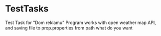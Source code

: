 # TestTasks
Test Task for "Dom reklamu"
Program works with open weather map API, and saving file to prop.properties from path what do you want
